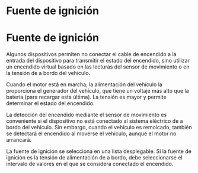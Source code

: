 # Fuente de ignición

# Fuente de ignición

Algunos dispositivos permiten no conectar el cable de encendido a la entrada del dispositivo para transmitir el estado del encendido, sino utilizar un encendido virtual basado en las lecturas del sensor de movimiento o en la tensión de a bordo del vehículo.

Cuando el motor está en marcha, la alimentación del vehículo la proporciona el generador del vehículo, que tiene un voltaje más alto que la batería (para recargar esta última). La tensión es mayor y permite determinar el estado del encendido.

La detección del encendido mediante el sensor de movimiento es conveniente si el dispositivo no está conectado al sistema eléctrico de a bordo del vehículo. Sin embargo, cuando el vehículo es remolcado, también se detectará el encendido al moverse el vehículo, aunque el motor no arrancará.

La fuente de ignición se selecciona en una lista desplegable. Si la fuente de ignición es la tensión de alimentación de a bordo, debe seleccionarse el intervalo de valores en el que se considera conectado el encendido.